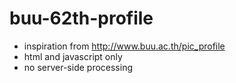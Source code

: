 # buu-62th-profile
- inspiration from http://www.buu.ac.th/pic_profile
- html and javascript only
- no server-side processing
